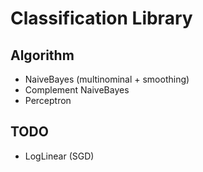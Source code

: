 Classification Library
======================

Algorithm
---------

* NaiveBayes (multinominal + smoothing)
* Complement NaiveBayes
* Perceptron

TODO
----

* LogLinear (SGD)